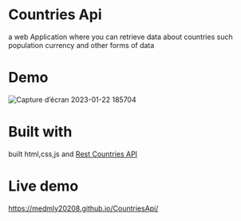 # Countries Api

 a web Application where you can retrieve data about countries such population currency and other forms of data


# Demo







![Capture d’écran 2023-01-22 185704](https://user-images.githubusercontent.com/69359301/213932017-ea050057-c509-4b54-8a3d-3cc5b62bd6ce.png)



# Built with 

 built html,css,js and [Rest Countries API](https://restcountries.com/)

# Live demo

https://medmly20208.github.io/CountriesApi/
